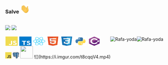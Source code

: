 ### Salve <img src="https://github.com/ABSphreak/ABSphreak/blob/master/gifs/Hi.gif" width="30px">

<div style="display: inline_block"><br>
 <img height="180em" src="https://github-readme-stats.vercel.app/api?username=mateusvgarcia&show_icons=true&theme=dracula"/>
 <img height="180em" src="https://github-readme-stats.vercel.app/api/top-langs/?username=mateusvgarcia&layout=compact"/>
</div>



<div style="display: inline_block"><br>
  <img align="center" alt="Rafa-Js" height="30" width="40" src="https://raw.githubusercontent.com/devicons/devicon/master/icons/javascript/javascript-plain.svg">
  <img align="center" alt="Rafa-Ts" height="30" width="40" src="https://raw.githubusercontent.com/devicons/devicon/master/icons/typescript/typescript-plain.svg">
  <img align="center" alt="Rafa-React" height="30" width="40" src="https://raw.githubusercontent.com/devicons/devicon/master/icons/react/react-original.svg">
  <img align="center" alt="Rafa-HTML" height="30" width="40" src="https://raw.githubusercontent.com/devicons/devicon/master/icons/html5/html5-original.svg">
  <img align="center" alt="Rafa-CSS" height="30" width="40" src="https://raw.githubusercontent.com/devicons/devicon/master/icons/css3/css3-original.svg">
  <img align="center" alt="Rafa-Python" height="30" width="40" src="https://raw.githubusercontent.com/devicons/devicon/master/icons/python/python-original.svg">
  <img align="center" alt="Rafa-Csharp" height="30" width="40" src="https://raw.githubusercontent.com/devicons/devicon/master/icons/csharp/csharp-original.svg">
  <img align="right" alt="Rafa-yoda" src="http://78.media.tumblr.com/2fad6520d4f7d8cabe8bc355e0cb54cb/tumblr_p1ter2SLvB1wci791o1_1280.gif">
  <img align="right" alt="Rafa-yoda" src=" https://i.imgur.com/5X8Qsip.mp4">

</div>


<!--![willianrod's wakatime stats](https://github-readme-stats.vercel.app/api/wakatime?username=MateusGarcia)--!>

<code><img height="20" src="https://raw.githubusercontent.com/github/explore/80688e429a7d4ef2fca1e82350fe8e3517d3494d/topics/javascript/javascript.png"></code>

<code><img height="20" src="https://raw.githubusercontent.com/github/explore/80688e429a7d4ef2fca1e82350fe8e3517d3494d/topics/postgresql/postgresql.png"></code

<img src="http://78.media.tumblr.com/2fad6520d4f7d8cabe8bc355e0cb54cb/tumblr_p1ter2SLvB1wci791o1_1280.gif" width="40" height="40" />

<img src="https://www.google.com/url?sa=i&url=https%3A%2F%2Fgettrendygifs.wordpress.com%2Ftag%2Fjake-peralta%2F&psig=AOvVaw1JGevHBVkj2BQd0DVU8mQI&ust=1623168456071000&source=images&cd=vfe&ved=0CAIQjRxqFwoTCMiRlOzzhfECFQAAAAAdAAAAABBM" width="40" height="40" />

![](https://i.imgur.com/t8cqqV4.mp4)

